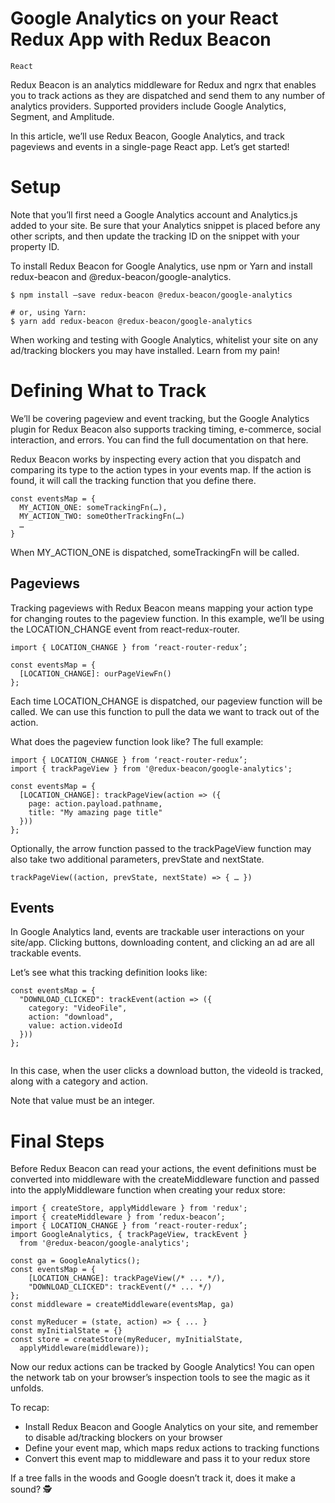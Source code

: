# Google Analytics on your React Redux App with Redux Beacon

```React```

Redux Beacon is an analytics middleware for Redux and ngrx that enables you to track actions as they are dispatched and send them to any number of analytics providers. Supported providers include Google Analytics, Segment, and Amplitude.


In this article, we’ll use Redux Beacon, Google Analytics, and track pageviews and events in a single-page React app. Let’s get started!


# Setup


Note that you’ll first need a Google Analytics account and Analytics.js added to your site. Be sure that your Analytics snippet is placed before any other scripts, and then update the tracking ID on the snippet with your property ID.


To install Redux Beacon for Google Analytics, use npm or Yarn and install redux-beacon and @redux-beacon/google-analytics.


```
$ npm install —save redux-beacon @redux-beacon/google-analytics

# or, using Yarn:
$ yarn add redux-beacon @redux-beacon/google-analytics

```



When working and testing with Google Analytics, whitelist your site on any ad/tracking blockers you may have installed. Learn from my pain!

# Defining What to Track


We’ll be covering pageview and event tracking, but the Google Analytics plugin for Redux Beacon also supports tracking timing, e-commerce, social interaction, and errors. You can find the full documentation on that here.



Redux Beacon works by inspecting every action that you dispatch and comparing its type to the action types in your events map. If the action is found, it will call the tracking function that you define there.


```
const eventsMap = {
  MY_ACTION_ONE: someTrackingFn(…),
  MY_ACTION_TWO: someOtherTrackingFn(…)
  …
}

```


When MY_ACTION_ONE is dispatched, someTrackingFn will be called.


## Pageviews


Tracking pageviews with Redux Beacon means mapping your action type for changing routes to the pageview function. In this example, we’ll be using the LOCATION_CHANGE event from react-redux-router.


```
import { LOCATION_CHANGE } from ‘react-router-redux’;

const eventsMap = {
  [LOCATION_CHANGE]: ourPageViewFn()
};

```


Each time LOCATION_CHANGE is dispatched, our pageview function will be called. We can use this function to pull the data we want to track out of the action.


What does the pageview function look like? The full example:


```
import { LOCATION_CHANGE } from ‘react-router-redux’;
import { trackPageView } from '@redux-beacon/google-analytics';

const eventsMap = {
  [LOCATION_CHANGE]: trackPageView(action => ({
    page: action.payload.pathname,
    title: "My amazing page title"
  }))
};

```


Optionally, the arrow function passed to the trackPageView function may also take two additional parameters, prevState and nextState.


```
trackPageView((action, prevState, nextState) => { … })

```


## Events


In Google Analytics land, events are trackable user interactions on your site/app. Clicking buttons, downloading content, and clicking an ad are all trackable events.


Let’s see what this tracking definition looks like:


```
const eventsMap = {
  "DOWNLOAD_CLICKED": trackEvent(action => ({
    category: "VideoFile",
    action: "download",
    value: action.videoId
  }))
};


```


In this case, when the user clicks a download button, the videoId is tracked, along with a category and action.


Note that value must be an integer.


# Final Steps


Before Redux Beacon can read your actions, the event definitions must be converted into middleware with the createMiddleware function and passed into the applyMiddleware function when creating your redux store:


```
import { createStore, applyMiddleware } from 'redux';
import { createMiddleware } from ‘redux-beacon’;
import { LOCATION_CHANGE } from ‘react-router-redux’;
import GoogleAnalytics, { trackPageView, trackEvent }
  from '@redux-beacon/google-analytics';

const ga = GoogleAnalytics();
const eventsMap = {
    [LOCATION_CHANGE]: trackPageView(/* ... */),
    "DOWNLOAD_CLICKED": trackEvent(/* ... */)
};
const middleware = createMiddleware(eventsMap, ga)

const myReducer = (state, action) => { ... }
const myInitialState = {}
const store = createStore(myReducer, myInitialState,
  applyMiddleware(middleware));

```


Now our redux actions can be tracked by Google Analytics! You can open the network tab on your browser’s inspection tools to see the magic as it unfolds.


To recap:


- Install Redux Beacon and Google Analytics on your site, and remember to disable ad/tracking blockers on your browser
- Define your event map, which maps redux actions to tracking functions
- Convert this event map to middleware and pass it to your redux store

If a tree falls in the woods and Google doesn’t track it, does it make a sound? 🕵


